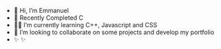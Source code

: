 - 👋 Hi, I’m Emmanuel
- 🌱 Recently Completed C
-  👨‍💻 I’m currently learning C++, Javascript and CSS
- 🥅 I’m looking to collaborate on some projects and develop my portfolio
- ✨ ✨ 
